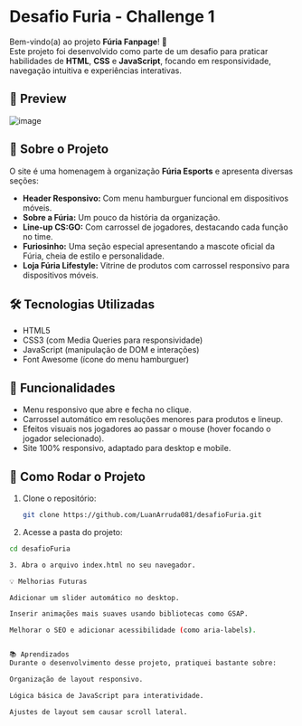 # Desafio Furia - Challenge 1

Bem-vindo(a) ao projeto **Fúria Fanpage**! 🐆  
Este projeto foi desenvolvido como parte de um desafio para praticar habilidades de **HTML**, **CSS** e **JavaScript**, focando em responsividade, navegação intuitiva e experiências interativas.

## 📸 Preview

![image](https://github.com/user-attachments/assets/032b2064-1267-4b26-9d74-9aa6753eb07d)


## 🚀 Sobre o Projeto

O site é uma homenagem à organização **Fúria Esports** e apresenta diversas seções:

- **Header Responsivo:** Com menu hamburguer funcional em dispositivos móveis.
- **Sobre a Fúria:** Um pouco da história da organização.
- **Line-up CS:GO:** Com carrossel de jogadores, destacando cada função no time.
- **Furiosinho:** Uma seção especial apresentando a mascote oficial da Fúria, cheia de estilo e personalidade.
- **Loja Fúria Lifestyle:** Vitrine de produtos com carrossel responsivo para dispositivos móveis.

## 🛠️ Tecnologias Utilizadas

- HTML5
- CSS3 (com Media Queries para responsividade)
- JavaScript (manipulação de DOM e interações)
- Font Awesome (ícone do menu hamburguer)

## 🎯 Funcionalidades

- Menu responsivo que abre e fecha no clique.
- Carrossel automático em resoluções menores para produtos e lineup.
- Efeitos visuais nos jogadores ao passar o mouse (hover focando o jogador selecionado).
- Site 100% responsivo, adaptado para desktop e mobile.

## 📂 Como Rodar o Projeto

1. Clone o repositório:
   ```bash
   git clone https://github.com/LuanArruda081/desafioFuria.git

2. Acesse a pasta do projeto:
```bash 
cd desafioFuria

3. Abra o arquivo index.html no seu navegador.

💡 Melhorias Futuras 

Adicionar um slider automático no desktop.

Inserir animações mais suaves usando bibliotecas como GSAP.

Melhorar o SEO e adicionar acessibilidade (como aria-labels).


📚 Aprendizados
Durante o desenvolvimento desse projeto, pratiquei bastante sobre:

Organização de layout responsivo.

Lógica básica de JavaScript para interatividade.

Ajustes de layout sem causar scroll lateral.


